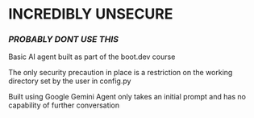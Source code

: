 # **INCREDIBLY UNSECURE**
### **_PROBABLY DONT USE THIS_**

Basic AI agent built as part of the boot.dev course

The only security precaution in place is a restriction on the working directory set by the user in config.py

Built using Google Gemini
Agent only takes an initial prompt and has no capability of further conversation
